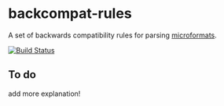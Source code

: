 # backcompat-rules


A set of backwards compatibility rules for parsing [microformats](http://microformats.org/).

[![Build Status](https://travis-ci.org/kartikprabhu/backcompat-rules.svg?branch=master)](https://travis-ci.org/kartikprabhu/backcompat-rules)

## To do
add more explanation!
